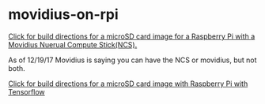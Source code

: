 # movidius-on-rpi


[Click for build directions for a microSD card image for a Raspberry Pi with a Movidius Nuerual Compute Stick(NCS).](build.md)

As of 12/19/17 Movidius is saying you can have the NCS or movidius, but not both.

[Click for build directions for a microSD card image with Raspberry Pi with Tensorflow](tensorflow_build.md)

